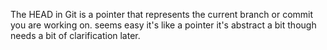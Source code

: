 The HEAD in Git is a pointer that represents the current branch or commit you are working on.
seems easy it's like a pointer it's abstract a bit though needs a bit of clarification later.